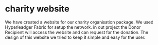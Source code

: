 # charity website
We have created a website for our charity organisation package. 
We used Hyperleadger Fabric for setup the network. in out project the Donor Recipient will access the website and can request for the donation.
The design of this website we tried to keep it simple and easy for the user.
